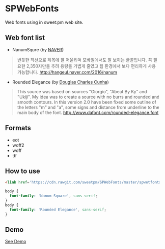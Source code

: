 # SPWebFonts
Web fonts using in sweet:pm web site.

## Web font list
- NanumSqure (by [NAVER](http://www.naver.com))
> 반듯한 직선으로 제목에 잘 어울리며 모바일에서도 잘 보이는 글꼴입니다. 꼭 필요한 2,350자만을 추려 용량을 가볍게 줄였고 웹 환경에서 보다 편리하게 사용 가능합니다. http://hangeul.naver.com/2016/nanum
- Rounded Elegance (by [Douglas Charles Cunha](http://www.dafont.com/profile.php?user=845622))
> This source was based on sources "Giorgio", "Abeat By Ky" and "Ukiji". My idea was to create a source with no burrs and rounded and smooth contours.
In this version 2.0 have been fixed some outline of the letters "m" and "a", some signs and distance from underline to the main body of the font. http://www.dafont.com/rounded-elegance.font

## Formats
- eot
- woff2
- woff
- ttf

## How to use
```html
<link href='https://cdn.rawgit.com/sweetpm/SPWebFonts/master/spwetfonts.min.css' rel='stylesheet' type='text/css'>
```

```css
body {
  font-family: 'Nanum Square', sans-serif;
}
body {
  font-family: 'Rounded Elegance', sans-serif;
}
```

## Demo

[See Demo](https://htmlpreview.github.io/?https://github.com/sweetpm/SPWebFonts/blob/master/demo.html)
